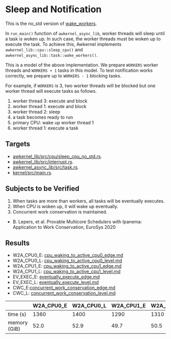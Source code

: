 # Sleep and Notification

This is the no_std version of [wake_workers](../wake_workers).

In `run_main()` function of `awkernel_async_lib`,
worker threads will sleep until a task is woken up.
In such case, the worker threads must be woken up to execute the task.
To achieve this, Awkernel implements `awkernel_lib::cpu::sleep_cpu()` and
`awkernel_async_lib::task::wake_workers()`.

This is a model of the above implementation.
We prepare `WORKERS` worker threads and `WORKERS + 1` tasks in this model.
To test notification works correctly,
we prepare up to `WORKERS - 1` blocking tasks.

For example, if `WORKERS` is 3, two worker threads will be blocked
but one worker thread will execute tasks as follows.

1. worker thread 3: execute and block
2. worker thread 1: execute and block
3. worker thread 2: sleep
4. a task becomes ready to run
5. primary CPU: wake up worker thread 1
6. worker thread 1: execute a task

## Targets

- [awkernel_lib/src/cpu/sleep_cpu_no_std.rs](../../../../../awkernel_lib/src/cpu/sleep_cpu_no_std.rs).
- [awkernel_lib/src/interrupt.rs](../../../../../awkernel_lib/src/interrupt.rs).
- [awkernel_async_lib/src/task.rs](../../../../../awkernel_async_lib/src/task.rs).
- [kernel/src/main.rs](../../../../../kernel/src/main.rs).

## Subjects to be Verified

1. When tasks are more than workers, all tasks will be eventually executes.
2. When CPU is woken up, it will wake up eventually.
3. Concurrent work conservation is maintained.
  - B. Lepers, et al. Provable Multicore Schedulers with Ipanema: Application to Work Conservation, EuroSys 2020

## Results

- W2A_CPU0_E: [cpu_waking_to_active_cpu0_edge.md](cpu_waking_to_active_cpu0_edge.md)
- W2A_CPU0_L: [cpu_waking_to_active_cpu0_level.md](cpu_waking_to_active_cpu0_level.md)
- W2A_CPU1_E: [cpu_waking_to_active_cpu1_edge.md](cpu_waking_to_active_cpu1_edge.md)
- W2A_CPU1_L: [cpu_waking_to_active_cpu1_level.md](cpu_waking_to_active_cpu1_level.md)
- EV_EXEC_E: [eventually_execute_edge.md](eventually_execute_edge.md)
- EV_EXEC_L: [eventually_execute_level.md](eventually_execute_level.md)
- CWC_E:[concurrent_work_conservation_edge.md](concurrent_work_conservation_edge.md)
- CWC_L: [concurrent_work_conservation_level.md](concurrent_work_conservation_level.md)

| | W2A_CPU0_E | W2A_CPU0_L | W2A_CPU1_E | W2A_CPU1_L | EV_EXEC_E | EV_EXEC_L | CWC_E | CWC_L |
|---|---|---|---|---|---|---|---|---|
| time (s) | 1360 | 1400 | 1290 | 1310 | 1800 | 1870 | 687 | 644 |
| memory (GiB) | 52.0 | 52.9 | 49.7 | 50.5 | 51.8 | 52.7 | 29.0 | 29.6 |
